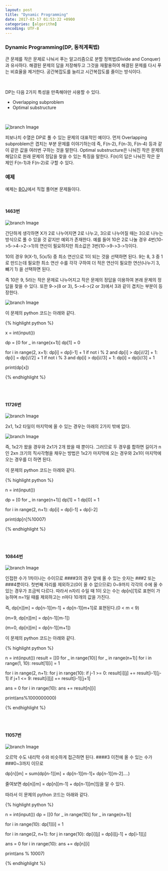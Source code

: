 ```yaml
---
layout: post
title: "Dynamic Programming"
date: 2017-03-17 01:53:22 +0900
categories: [algorithm]
encoding: UTF-8
---
```



### Dynamic Programming(DP, 동적계획법)

큰 문제를 작은 문제로 나눠서 푸는 알고리즘으로 분할 정복법(Divide and Conquer)과 유사하다. 
해결된 문제의 답을 저장해두고 그것을 재활용하여 해결된 문제를 다시 푸는 비효율을 제거한다.
공간복잡도를 늘리고 시간복잡도를 줄이는 방식이다. 

<br/>

DP는 다음 2가지 특성을 만족해야만 사용할 수 있다. 

- Overlapping subproblem
- Optimal substructure



<br/>

![branch Image](https://raw.githubusercontent.com/lee-seul/lee-seul.github.com/master/static/img/_posts/dynamic_programming.png)


피보나치 수열은 DP로 풀 수 있는 문제의 대표적인 예이다. 먼저 Overlapping subproblem은 겹치는 부분 문제를 이야기하는데 즉, F(n-2), F(n-3), F(n-4) 등과 같이 같은 값을 여러번 구하는 것을 말한다. Optimal substructure은 나눠진 작은 문제의 해답으로 원래 문제의 정답을 찾을 수 있는 특징을 말한다.
F(n)의 답은 나눠진 작은 문제인 F(n-1)과 F(n-2)로 구할 수 있다. 





### 예제 
예제는 [BOJ](https://www.acmicpc.net/)에서 직접 풀어본 문제들이다. 

<br/> 

#### 1463번 
![branch Image](https://raw.githubusercontent.com/lee-seul/lee-seul.github.com/master/static/img/_posts/dynamic_programming_01.png)

간단하게 생각하면 X가 2로 나누어지면 2로 나누고, 3으로 나누어질 때는 3으로 나누는 방식으로 풀 수 있을 것
같지만 예외가 존재한다. 예를 들어 10은 2로 나눌 경우 4번(10->5->4->2->1)의 연산이 필요하지만 
최소값은 3번(10->9->3->1)이다.

10의 경우 9(X-1), 5(x/5) 중 최소 연산으로 1이 되는 것을 선택하면 된다. 
9는 8, 3 중 1로 만드는데 필요한 최소 연산 수를 각각 구하여 더 적은 연산이 필요한 연산(나누기 3, 뺴기 1)
을 선택하면 된다. 

즉 10은 9, 5라는 작은 문제로 나누어지고 작은 문제의 정답을 이용하여 본래 문제의 정답을 찾을 수 있다.
또한 9->(8 or 3), 5->4->(2 or 3)에서 3과 같이 겹치는 부분이 등장한다. 

![branch Image](https://raw.githubusercontent.com/lee-seul/lee-seul.github.com/master/static/img/_posts/dynamic_programming_01-2.png)



이 문제의 python 코드는 아래와 같다.  

{% highlight python %}

x = int(input())

dp = [0 for _ in range(x+1)]
dp[1] = 0

for i in range(2, x+1):
    dp[i] = dp[i-1] + 1
    if not i % 2 and dp[i] > dp[i//2] + 1:
        dp[i] = dp[i//2] + 1
    if not i % 3 and dp[i] > dp[i//3] + 1:
        dp[i] = dp[i//3] + 1

print(dp[x])


{% endhighlight %}


<br/>
<br/>


#### 11726번
![branch Image](https://raw.githubusercontent.com/lee-seul/lee-seul.github.com/master/static/img/_posts/dynamic_programming_02.png)


2x1, 1x2 타일이 마지막에 올 수 있는 경우는 아래의 2가지 밖에 없다. 

![branch Image](https://raw.githubusercontent.com/lee-seul/lee-seul.github.com/master/static/img/_posts/dynamic_programming_02-2.png)

즉, 1x2가 왔을 경우와 2x1가 2개 왔을 때 뿐이다. 그러므로 두 경우를 합하면 길이가 n인 2xn 크기의 
직사각형을 채우는 방법은 1x2가 마지막에 오는 경우와 2x1이 마지막에 오는 경우를 더 하면 된다. 



이 문제의 python 코드는 아래와 같다.  

{% highlight python %}

n = int(input())

dp = [0 for _ in range(n+1)]
dp[1] = 1
dp[0] = 1

for i in range(2, n+1):
    dp[i] = dp[i-1] + dp[i-2]

print(dp[n]%10007)


{% endhighlight %}


<br/>
<br/>

#### 10844번

![branch Image](https://raw.githubusercontent.com/lee-seul/lee-seul.github.com/master/static/img/_posts/dynamic_programming_03.png)

인접한 수가 1차이나는 수이므로 ####3의 경우 앞에 올 수 있는 숫자는 ###2 또는 ###4뿐이다. 
첫번째 자리를 제외하고(0이 올 수 없으므로) 0~9까지 각각의 수에 올 수 있는 경우가 조금씩 다르다. 
따라서 n자리 수일 때 1이 오는 수는 dp[n][1]로 표현이 가능하며 n=1일 때를 제외하고는 n마다 10개의 
값을 가진다. 

즉, dp[n][m] = dp[n-1][m-1] + dp[n-1][m+1]로 표현된다.(0 < m < 9)

(m=9, dp[n][m] = dp[n-1][m-1])

(m=0, dp[n][m] = dp[n-1][m+1])

이 문제의 python 코드는 아래와 같다.  

{% highlight python %}

n = int(input())
result = [[0 for _ in range(10)] for _ in range(n+1)]
for i in range(1, 10):
    result[1][i] = 1

for i in range(2, n+1):
    for j in range(10):
        if j-1 >= 0:
            result[i][j] += result[i-1][j-1]
        if j+1 <= 9:
            result[i][j] += result[i-1][j+1]

ans = 0
for i in range(10):
    ans += result[n][i]

print(ans%1000000000)


{% endhighlight %}


<br/>
<br/>


#### 11057번
![branch Image](https://raw.githubusercontent.com/lee-seul/lee-seul.github.com/master/static/img/_posts/dynamic_programming_04.png)

오르막 수도 내리막 수와 비슷하게 접근하면 된다. ####3 이전에 올 수 있는 수가 ###0~3까지 이므로 

dp[n][m] = sum(dp[n-1][m] + dp[n-1][m-1]+ dp[n-1][m-2]....)

줄여보면 dp[n][m] = dp[n][m-1] + dp[n-1][m]임을 알 수 있다.  

따라서 이 문제의 python 코드는 아래와 같다.  

{% highlight python %}

n = int(input())
dp = [[0 for _ in range(10)] for _ in range(n+1)]

for i in range(10):
    dp[1][i] = 1

for i in range(2, n+1):
    for j in range(10):
        dp[i][j] = dp[i][j-1] + dp[i-1][j]

ans = 0
for i in range(10):
    ans += dp[n][i]

print(ans % 10007)




{% endhighlight %}

<br/>
<br/>

